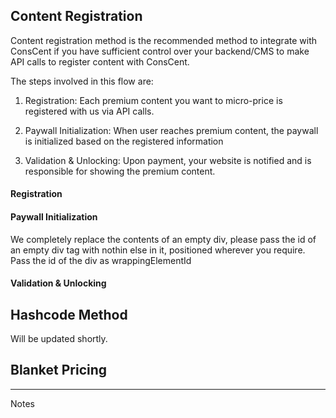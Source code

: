 ## Content Registration

Content registration method is the recommended method to integrate with ConsCent if you have sufficient control over your backend/CMS to make API calls to register content with ConsCent.

The steps involved in this flow are:

1. Registration: Each premium content you want to micro-price is registered with us via API calls.

2. Paywall Initialization: When user reaches premium content, the paywall is initialized based on the registered information

3. Validation & Unlocking: Upon payment, your website is notified and is responsible for showing the premium content.

#### Registration

#### Paywall Initialization

We completely replace the contents of an empty div, please pass the id of an empty div tag with nothin else in it, positioned wherever you require.
Pass the id of the div as wrappingElementId
#### Validation & Unlocking

## Hashcode Method
Will be updated shortly.

## Blanket Pricing


---

Notes
